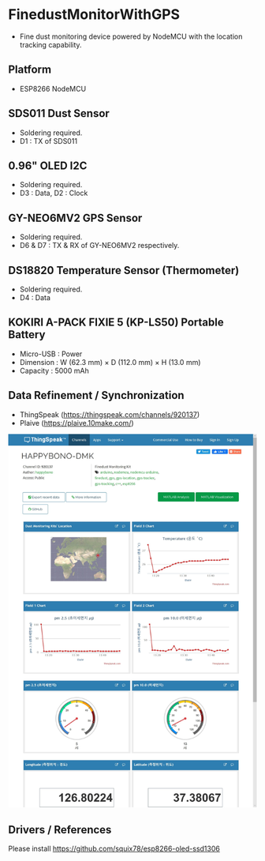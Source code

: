 # FinedustMonitorWithGPS
* Fine dust monitoring device powered by NodeMCU with the location tracking capability.

## Platform
* ESP8266 NodeMCU

## SDS011 Dust Sensor
* Soldering required.
* D1 : TX of SDS011

## 0.96" OLED I2C
* Soldering required.
* D3 : Data, D2 : Clock

## GY-NEO6MV2 GPS Sensor
* Soldering required.
* D6 & D7 : TX & RX of GY-NEO6MV2 respectively.

## DS18820 Temperature Sensor (Thermometer)
* Soldering required.
* D4 : Data

## KOKIRI A-PACK FIXIE 5 (KP-LS50) Portable Battery
* Micro-USB : Power
* Dimension : W (62.3 mm) × D (112.0 mm) × H (13.0 mm)
* Capacity : 5000 mAh

## Data Refinement / Synchronization
* ThingSpeak (https://thingspeak.com/channels/920137)
* Plaive (https://plaive.10make.com/)

![ThingSpeak Screenshot](ThingSpeak.png)

## Drivers / References
Please install https://github.com/squix78/esp8266-oled-ssd1306
